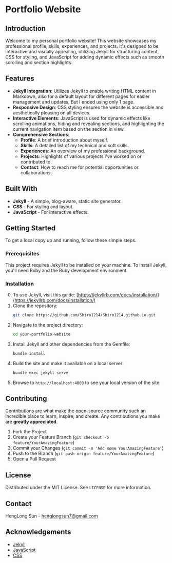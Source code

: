 # Portfolio Website

## Introduction
Welcome to my personal portfolio website! This website showcases my professional profile, skills, experiences, and projects. It's designed to be interactive and visually appealing, utilizing Jekyll for structuring content, CSS for styling, and JavaScript for adding dynamic effects such as smooth scrolling and section highlights.

## Features
- **Jekyll Integration**: Utilizes Jekyll to enable writing HTML content in Markdown, also for a default layout for different pages for easier management and updates, But I ended using only 1 page.
- **Responsive Design**: CSS styling ensures the website is accessible and aesthetically pleasing on all devices.
- **Interactive Elements**: JavaScript is used for dynamic effects like scrolling animations, hiding and revealing sections, and highlighting the current navigation item based on the section in view.
- **Comprehensive Sections**:
  - **Profile**: A brief introduction about myself.
  - **Skills**: A detailed list of my technical and soft skills.
  - **Experiences**: An overview of my professional background.
  - **Projects**: Highlights of various projects I've worked on or contributed to.
  - **Contact**: How to reach me for potential opportunities or collaborations.

## Built With
- **Jekyll** - A simple, blog-aware, static site generator.
- **CSS** - For styling and layout.
- **JavaScript** - For interactive effects.

## Getting Started
To get a local copy up and running, follow these simple steps.

### Prerequisites
This project requires Jekyll to be installed on your machine. To install Jekyll, you'll need Ruby and the Ruby development environment.

### Installation
0. To use Jekyll, visit this guide:
  [https://jekyllrb.com/docs/installation/](https://jekyllrb.com/docs/installation/)
1. Clone the repository:
   ```bash
   git clone https://github.com/Shiro1214/Shiro1214.github.io.git
   ```
2. Navigate to the project directory:
   ```bash
   cd your-portfolio-website
   ```
3. Install Jekyll and other dependencies from the Gemfile:
   ```bash
   bundle install
   ```
4. Build the site and make it available on a local server:
   ```bash
   bundle exec jekyll serve
   ```
5. Browse to `http://localhost:4000` to see your local version of the site.

## Contributing
Contributions are what make the open-source community such an incredible place to learn, inspire, and create. Any contributions you make are **greatly appreciated**.

1. Fork the Project
2. Create your Feature Branch (`git checkout -b feature/YourAmazingFeature`)
3. Commit your Changes (`git commit -m 'Add some YourAmazingFeature'`)
4. Push to the Branch (`git push origin feature/YourAmazingFeature`)
5. Open a Pull Request

## License
Distributed under the MIT License. See `LICENSE` for more information.

## Contact
HengLong Sun - [henglongsun7@gmail.com](mailto:henglongsun7@gmail.com)

## Acknowledgements
- [Jekyll](https://jekyllrb.com/)
- [JavaScript](https://javascript.info/)
- [CSS](https://www.w3schools.com/css/)
